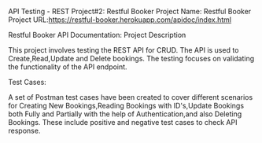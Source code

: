 API Testing - REST Project#2: Restful Booker
Project Name: Restful Booker
Project URL:https://restful-booker.herokuapp.com/apidoc/index.html

Restful Booker API Documentation:
Project Description

This project involves testing the REST API for CRUD. The API is used to Create,Read,Update and Delete bookings. The testing focuses on validating the functionality of the API endpoint.

Test Cases:

A set of Postman test cases have been created to cover different scenarios for Creating New Bookings,Reading Bookings with ID's,Update Bookings both Fully and Partially with the help of Authentication,and also Deleting Bookings. These include positive and negative test cases to check API response.
